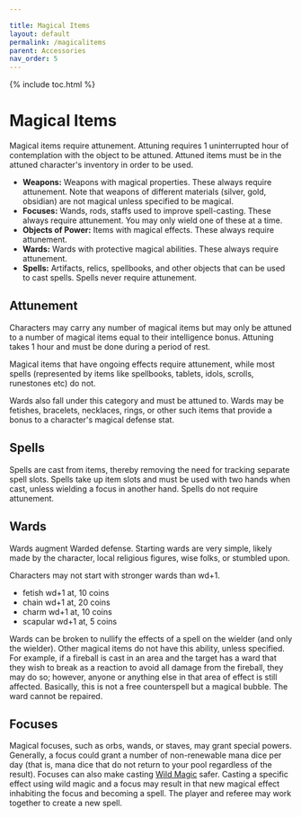 ```yaml
---

title: Magical Items
layout: default
permalink: /magicalitems
parent: Accessories
nav_order: 5
---
```


{% include toc.html %}


# Magical Items
Magical items require attunement. Attuning requires 1 uninterrupted hour of contemplation with the object to be attuned. Attuned items must be in the attuned character's inventory in order to be used.

- **Weapons:** Weapons with magical properties. These always require attunement. Note that weapons of different materials (silver, gold, obsidian) are not magical unless specified to be magical. 
- **Focuses:** Wands, rods, staffs used to improve spell-casting. These always require attunement. You may only wield one of these at a time. 
- **Objects of Power:** Items with magical effects. These always require attunement. 
- **Wards:** Wards with protective magical abilities. These always require attunement.
- **Spells:** Artifacts, relics, spellbooks, and other objects that can be used to cast spells. Spells never require attunement.

## Attunement

Characters may carry any number of magical items but may only be attuned to a number of magical items equal to their intelligence bonus. Attuning takes 1 hour and must be done during a period of rest. 

Magical items that have ongoing effects require attunement, while most spells (represented by items like spellbooks, tablets, idols, scrolls, runestones etc) do not. 

Wards also fall under this category and must be attuned to. Wards may be fetishes, bracelets, necklaces, rings, or other such items that provide a bonus to a character's magical defense stat. 

## Spells
Spells are cast from items, thereby removing the need for tracking separate spell slots. Spells take up item slots and must be used with two hands when cast, unless wielding a focus in another hand. Spells do not require attunement.

## Wards
Wards augment Warded defense. Starting wards are very simple, likely made by the character, local religious figures, wise folks, or stumbled upon. 

Characters may not start with stronger wards than wd+1.

- fetish wd+1 at, 10 coins
- chain wd+1 at, 20 coins
- charm wd+1 at, 10 coins
- scapular wd+1 at, 5 coins

Wards can be broken to nullify the effects of a spell on the wielder (and only the wielder). Other magical items do not have this ability, unless specified. For example, if a fireball is cast in an area and the target has a ward that they wish to break as a reaction to avoid all damage from the fireball, they may do so; however, anyone or anything else in that area of effect is still affected. Basically, this is not a free counterspell but a magical bubble. The ward cannot be repaired. 


## Focuses

Magical focuses, such as orbs, wands, or staves, may grant special powers. Generally, a focus could grant a number of non-renewable mana dice per day (that is, mana dice that do not return to your pool regardless of the result). Focuses can also make casting [Wild Magic](spellcasting#Wild%20Magic) safer. Casting a specific effect using wild magic and a focus may result in that new magical effect inhabiting the focus and becoming a spell. The player and referee may work together to create a new spell. 